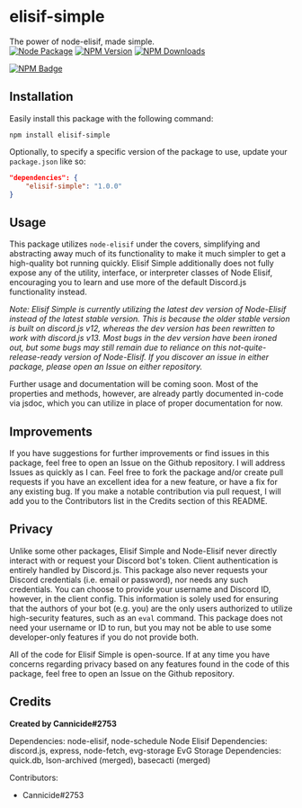 # elisif-simple
The power of node-elisif, made simple.\
[![Node Package](https://github.com/Cannicide/elisif-simple/actions/workflows/npm-publish.yml/badge.svg)](https://github.com/Cannicide/elisif-simple/actions/workflows/npm-publish.yml) [![NPM Version](https://img.shields.io/npm/v/elisif-simple?maxAge=2400)](https://www.npmjs.com/package/elisif-simple) [![NPM Downloads](https://img.shields.io/npm/dt/elisif-simple?maxAge=2400)](https://www.npmjs.com/package/elisif-simple)

[![NPM Badge](https://nodei.co/npm/elisif-simple.png?downloads=true&stars=true)](https://nodei.co/npm/elisif-simple)


## Installation
Easily install this package with the following command:

```
npm install elisif-simple
```

Optionally, to specify a specific version of the package to use, update your `package.json` like so:

```json
"dependencies": {
    "elisif-simple": "1.0.0"
}
```

## Usage
This package utilizes `node-elisif` under the covers, simplifying and abstracting away much of its functionality to make it much simpler to get a high-quality bot running quickly. Elisif Simple additionally does not fully expose any of the utility, interface, or interpreter classes of Node Elisif, encouraging you to learn and use more of the default Discord.js functionality instead.

*Note: Elisif Simple is currently utilizing the latest dev version of Node-Elisif instead of the latest stable version. This is because the older stable version is built on discord.js v12, whereas the dev version has been rewritten to work with discord.js v13. Most bugs in the dev version have been ironed out, but some bugs may still remain due to reliance on this not-quite-release-ready version of Node-Elisif. If you discover an issue in either package, please open an Issue on either repository.*

Further usage and documentation will be coming soon. Most of the properties and methods, however, are already partly documented in-code via jsdoc, which you can utilize in place of proper documentation for now.

## Improvements
If you have suggestions for further improvements or find issues in this package, feel free to open an Issue on the Github repository. I will address Issues as quickly as I can. Feel free to fork the package and/or create pull requests if you have an excellent idea for a new feature, or have a fix for any existing bug. If you make a notable contribution via pull request, I will add you to the Contributors list in the Credits section of this README.

## Privacy
Unlike some other packages, Elisif Simple and Node-Elisif never directly interact with or request your Discord bot's token. Client authentication is entirely handled by Discord.js. This package also never requests your Discord credentials (i.e. email or password), nor needs any such credentials. You can choose to provide your username and Discord ID, however, in the client config. This information is solely used for ensuring that the authors of your bot (e.g. you) are the only users authorized to utilize high-security features, such as an `eval` command. This package does not need your username or ID to run, but you may not be able to use some developer-only features if you do not provide both.

All of the code for Elisif Simple is open-source. If at any time you have concerns regarding privacy based on any features found in the code of this package, feel free to open an Issue on the Github repository.

## Credits

**Created by Cannicide#2753**

Dependencies: node-elisif, node-schedule
Node Elisif Dependencies: discord.js, express, node-fetch, evg-storage
EvG Storage Dependencies: quick.db, lson-archived (merged), basecacti (merged)

Contributors:
- Cannicide#2753
